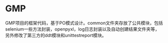 # GMP
GMP项目的框架代码，基于PO模式设计。common文件夹存放了公共模块，包括selenium一些方法封装，openpyxl，log日志封装以及自动创建结果文件夹等，另外修改了第三方的ddt模块和unittestreport模块。
